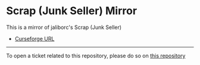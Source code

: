 # Scrap (Junk Seller) Mirror

This is a mirror of jaliborc's Scrap (Junk Seller)

- [Curseforge URL](https://www.curseforge.com/wow/addons/scrap)

----

To open a ticket related to this repository, please do so on [this repository](https://github.com/curseforge-mirror/.github)